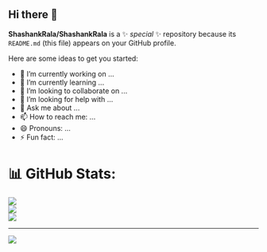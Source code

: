 ## Hi there 👋


**ShashankRala/ShashankRala** is a ✨ _special_ ✨ repository because its `README.md` (this file) appears on your GitHub profile.

Here are some ideas to get you started:

- 🔭 I’m currently working on ...
- 🌱 I’m currently learning ...
- 👯 I’m looking to collaborate on ...
- 🤔 I’m looking for help with ...
- 💬 Ask me about ...
- 📫 How to reach me: ...
- 😄 Pronouns: ...
- ⚡ Fun fact: ...



# 📊 GitHub Stats:
![](https://github-readme-stats.vercel.app/api?username=ShashankRala&theme=dark&hide_border=false&include_all_commits=false&count_private=false)<br/>
![](https://github-readme-streak-stats.herokuapp.com/?user=ShashankRala&theme=dark&hide_border=false)<br/>
![](https://github-readme-stats.vercel.app/api/top-langs/?username=ShashankRala&theme=dark&hide_border=false&include_all_commits=false&count_private=false&layout=compact)

---
[![](https://visitcount.itsvg.in/api?id=ShashankRala&icon=0&color=0)](https://visitcount.itsvg.in)



